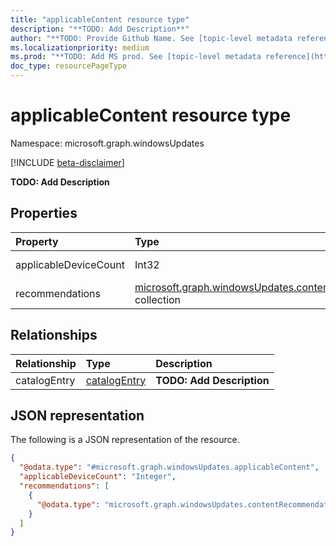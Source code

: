 ```yaml
---
title: "applicableContent resource type"
description: "**TODO: Add Description**"
author: "**TODO: Provide Github Name. See [topic-level metadata reference](https://aka.ms/msgo?pagePath=Document-APIs/Guidelines/Metadata)**"
ms.localizationpriority: medium
ms.prod: "**TODO: Add MS prod. See [topic-level metadata reference](https://aka.ms/msgo?pagePath=Document-APIs/Guidelines/Metadata)**"
doc_type: resourcePageType
---
```


# applicableContent resource type

Namespace: microsoft.graph.windowsUpdates

[!INCLUDE [beta-disclaimer](../../includes/beta-disclaimer.md)]

**TODO: Add Description**

## Properties
|Property|Type|Description|
|:---|:---|:---|
|applicableDeviceCount|Int32|**TODO: Add Description**|
|recommendations|[microsoft.graph.windowsUpdates.contentRecommendation](../resources/windowsupdates-contentrecommendation.md) collection|**TODO: Add Description**|

## Relationships
|Relationship|Type|Description|
|:---|:---|:---|
|catalogEntry|[catalogEntry](../resources/windowsupdates-catalogentry.md)|**TODO: Add Description**|

## JSON representation
The following is a JSON representation of the resource.
<!-- {
  "blockType": "resource",
  "@odata.type": "microsoft.graph.windowsUpdates.applicableContent"
}
-->
``` json
{
  "@odata.type": "#microsoft.graph.windowsUpdates.applicableContent",
  "applicableDeviceCount": "Integer",
  "recommendations": [
    {
      "@odata.type": "microsoft.graph.windowsUpdates.contentRecommendation"
    }
  ]
}
```

